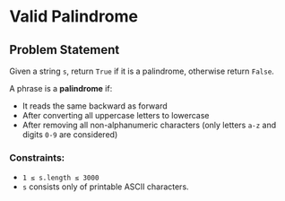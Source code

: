 # Valid Palindrome

## Problem Statement

Given a string `s`, return `True` if it is a palindrome, otherwise return `False`.

A phrase is a **palindrome** if:

- It reads the same backward as forward
- After converting all uppercase letters to lowercase
- After removing all non-alphanumeric characters (only letters `a-z` and digits `0-9` are considered)

### Constraints:

- `1 ≤ s.length ≤ 3000`
- `s` consists only of printable ASCII characters.
